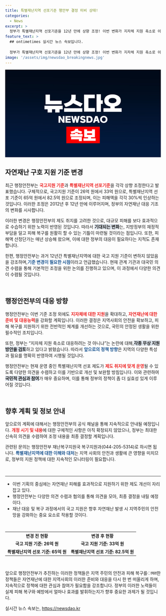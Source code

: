 ```yaml
---
title: 특별재난지역 선포기준 행안부 결정 미비 상태!
categories:
  - News
excerpt: >
  정부가 특별재난지역 선포기준을 12년 만에 상향 조정! 이번 변화가 지자체 지원 축소로 이어질지, 그 배경에 숨은 진실을 밝혀보자. 클릭하면 더 많은 내용이 기다립니다!
feature_text: >
  ## ontimetimes 실시간 뉴스 속보입니다.

  정부가 특별재난지역 선포기준을 12년 만에 상향 조정! 이번 변화가 지자체 지원 축소로 이어질지, 그 배경에 숨은 진실을 밝혀보자. 클릭하면 더 많은 내용이 기다립니다!
image: '/assets/img/newsdao_breakingnews.jpg'
---
```


<p><img src="/assets/img/newsdao_breakingnews.jpg" alt="ontimetimes 속보" /></p>

<h2 data-ke-size="size26">자연재난 구호 지원 기준 변경</h2>

<p data-ke-size="size16">최근 행정안전부는 <b><span style="color: #ee2323;">국고지원 기준</span></b>과 <b><span style="color: #ee2323;">특별재난지역 선포기준</span></b>을 각각 상향 조정한다고 발표했습니다. 구체적으로, 국고지원 기준이 26억 원에서 33억 원으로, 특별재난지역 선포 기준이 65억 원에서 82.5억 원으로 조정되며, 이는 피해액을 각각 30%씩 인상하는 것입니다. 이러한 조정은 2012년 후 12년 만에 이루어지며, 정부의 자연재난 대응 기조의 변화를 시사합니다.</p>

<p data-ke-size="size16">이러한 변경은 행정안전부의 제도 취지를 고려한 것으로, 대규모 피해를 보다 효과적으로 수습하기 위한 노력이 반영된 것입니다. 따라서 <b><span style="background-color: #21538527;">기대되는 변화</span></b>는, 지방정부의 재정적 부담을 덜고 피해 복구를 원활히 할 수 있는 기틀이 마련될 것이라는 점입니다. 또한, 피해액 산정단가는 매년 상승해 왔으며, 이에 대한 정부의 대응이 필요하다는 지적도 존재합니다.</p>

<p data-ke-size="size16">한편, 행정안전부는 과거 12년간 특별재난지역에 대한 국고 지원 기준이 변하지 않았음을 강조하며,<b><span style="color: #1a5490;">기준 변경이 필요한 시점</span></b>이라고 언급했습니다. 현재 관계 기관과 대국민 의견 수렴을 통해 기본적인 조정을 위한 논의를 진행하고 있으며, 이 과정에서 다양한 의견이 수렴될 것입니다.</p>

<p data-ke-size="size16">&nbsp;</p>

<h2 data-ke-size="size26">행정안전부의 대응 방향</h2>

<p data-ke-size="size16">행정안전부는 이번 기준 조정 외에도 <b><span style="color: #ee2323;">지자체에 대한 지원</span></b>을 확대하고, <b><span style="color: #ee2323;">자연재난에 대한 준비 및 대응능력</span></b>을 강화할 계획입니다. 이러한 결정은 지역사회의 안전을 확보하고, 피해 복구를 지원하기 위한 전반적인 체계를 개선하는 것으로, 국민의 안정된 생활을 위한 필수적인 조치입니다.</p>

<p data-ke-size="size16">또한, 정부는 “지자체 지원 축소로 대응하려는 것 아니냐”는 논란에 대해,<b><span style="background-color: #21538527;">각종 무상 지원 방안을 검토</span></b>하고 있다고 밝혔습니다. 따라서 <b><span style="color: #1a5490;">앞으로의 정책 방향</span></b>은 지역의 다양한 특성과 필요를 명확히 반영하여 시행될 것입니다.</p>

<p data-ke-size="size16">행정안전부는 현재 운영 중인 특별재난지역 선포 제도가 <b><span style="color: #ee2323;">제도 취지에 맞게 운영</span></b>될 수 있도록 다양한 의견을 수렴하고 이를 기반으로 개선 및 보완할 방침입니다. 이와 관련하여 <b><span style="background-color: #21538527;">국민적 관심과 참여</span></b>가 매우 중요하며, 이를 통해 정부의 정책이 좀 더 실효성 있게 이루어질 것입니다.</p>

<p data-ke-size="size16">&nbsp;</p>

<h2 data-ke-size="size26">향후 계획 및 정보 안내</h2>

<p data-ke-size="size16">앞으로의 계획에 대해서는 행정안전부의 공식 채널을 통해 지속적으로 안내될 예정입니다. <b><span style="color: #ee2323;">개정 시기 및 내용</span></b>에 대한 구체적인 사항은 아직 확정되지 않았으나, 정부는 최대한 신속히 의견을 수렴하여 조정 내용을 최종 결정할 계획입니다.</p>

<p data-ke-size="size16">관련된 문의는 행정안전부 재난복구지원국 복구지원과(044-205-5314)로 하시면 됩니다. <b><span style="color: #1a5490;">특별재난지역에 대한 이해와 대처</span></b>는 지역 사회의 안전과 생활에 큰 영향을 미치므로, 정부의 지원 정책에 대한 지속적인 모니터링이 필요합니다.</p>

<p data-ke-size="size16">&nbsp;</p>

<hr>

<ul>
    <li>이번 기획의 중심에는 자연재난 피해를 효과적으로 지원하기 위한 제도 개선이 자리 잡고 있다.</li>
    <li>행정안전부는 다양한 의견 수렴과 협의를 통해 의견을 모아, 최종 결정을 내릴 예정이다.</li>
    <li>재난 대응 및 복구 과정에서의 국고 지원은 향후 자연재난 발생 시 지역주민의 안전망을 강화하는 중요 요소로 작용할 것이다.</li>
</ul>

<p data-ke-size="size16">&nbsp;</p>

<table style="width: 100%;">
    <tr>
        <td style="text-align: center; height: 17px;"><b>변경 전 현황</b></td>
        <td style="text-align: center; height: 17px;"><b>변경 후 현황</b></td>
    </tr>
    <tr>
        <td style="text-align: center; height: 17px;"><b>국고 지원 기준: 26억 원</b></td>
        <td style="text-align: center; height: 17px;"><b>국고 지원 기준: 33억 원</b></td>
    </tr>
    <tr>
        <td style="text-align: center; height: 17px;"><b>특별재난지역 선포 기준: 65억 원</b></td>
        <td style="text-align: center; height: 17px;"><b>특별재난지역 선포 기준: 82.5억 원</b></td>
    </tr>
</table>

<p data-ke-size="size16">&nbsp;</p>

<p data-ke-size="size16">앞으로 행정안전부가 추진하는 이러한 정책들은 지역 주민의 안전과 피해 복구를ायत한 정책들은 자연재난에 대한 지역사회의 이러한 준비와 대응을 다시 한 번 떠올리게 하며, 지속적으로 정책에 대한 관심과 참여가 필요함을 강조합니다. 정부의 이러한 노력들이 실제 피해 복구와 예방에서 얼마나 효과를 발휘하는지가 향후 중요한 과제가 될 것입니다.</p>
실시간 뉴스 속보는, <a href="https://newsdao.kr" rel="dofollow">https://newsdao.kr</a>


